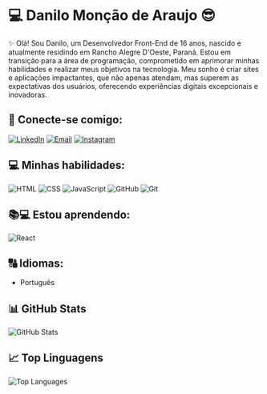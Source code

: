 # 💻 Danilo Monção de Araujo 😎

✨ Olá! Sou Danilo, um Desenvolvedor Front-End de 16 anos, nascido e atualmente residindo em Rancho Alegre D'Oeste, Paraná. Estou em transição para a área de programação, comprometido em aprimorar minhas habilidades e realizar meus objetivos na tecnologia. Meu sonho é criar sites e aplicações impactantes, que não apenas atendam, mas superem as expectativas dos usuários, oferecendo experiências digitais excepcionais e inovadoras.

## 📲 Conecte-se comigo:

[![LinkedIn](https://img.shields.io/badge/linkedin-%230A66C2?style=for-the-badge&logo=linkedin&logoColor=fff&color=%230A66C2)](https://www.linkedin.com/in/danilo-mon%C3%A7%C3%A3o-de-araujo/)
[![Email](https://img.shields.io/badge/email-%23D14836?style=for-the-badge&logo=gmail&logoColor=fff&color=%23D14836)](mailto:danilomoncaoaraujo@gmail.com)
[![Instagram](https://img.shields.io/badge/instagram-%23C13584?style=for-the-badge&logo=instagram&logoColor=fff&color=%23C13584)](https://www.instagram.com/moncaodearaujo/)


## 💻 Minhas habilidades:

![HTML](https://img.shields.io/badge/html-%23E34F26?style=for-the-badge&logo=html5&logoColor=fff&color=%23E34F26)
![CSS](https://img.shields.io/badge/css-%231572B6?style=for-the-badge&logo=css3&logoColor=fff&color=%231572B6)
![JavaScript](https://img.shields.io/badge/javascript-%23F7DF1C?style=for-the-badge&logo=javascript&logoColor=000&color=%23F7DF1C)
![GitHub](https://img.shields.io/badge/github-%23121011?style=for-the-badge&logo=github&logoColor=fff&color=%23121011)
![Git](https://img.shields.io/badge/git-%23f05032?style=for-the-badge&logo=git&logoColor=fff&color=%23f05032)

## 📚💻 Estou aprendendo:

![React](https://img.shields.io/badge/react-%2361DAFB?style=for-the-badge&logo=react&logoColor=fff&color=%2361DAFB)

## 🔠 Idiomas:
* Português

## 📊 GitHub Stats
![GitHub Stats](https://github-readme-stats.vercel.app/api?username=DaniloMoncaodeAraujo&theme=radical&bg_color=ffffff&border_color=1991ff&show_icons=true&icon_color=ec63a1&title_color=ec63a1&text_color=333)

## 📈 Top Linguagens
![Top Languages](https://github-readme-stats.vercel.app/api/top-langs/?username=DaniloMoncaodeAraujo&theme=radical&bg_color=ffffff&border_color=1991ff&title_color=ec63a1&text_color=333&hide_title=true)





